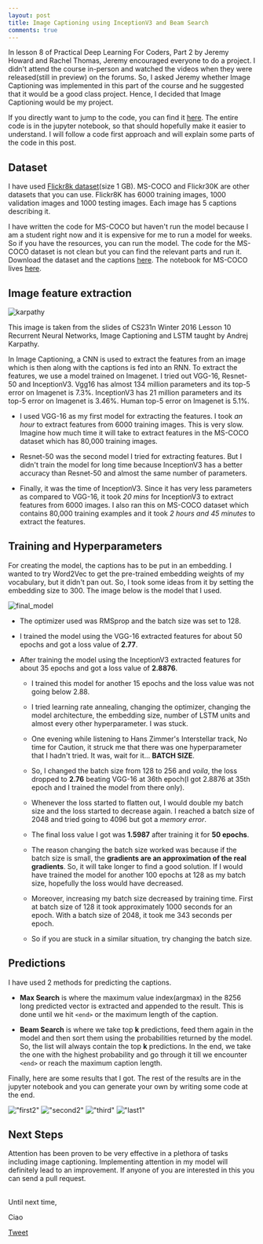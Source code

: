 ```yaml
---
layout: post
title: Image Captioning using InceptionV3 and Beam Search
comments: true
---
```


In lesson 8 of Practical Deep Learning For Coders, Part 2 by Jeremy Howard and Rachel Thomas, Jeremy encouraged everyone to do a project. I didn't attend the course in-person and watched the videos when they were released(still in preview) on the forums. 
So, I asked Jeremy whether Image Captioning was implemented in this part of the course and he suggested that it would be a good class project. Hence, I decided that Image Captioning would be my project. 

If you directly want to jump to the code, you can find it <a href="https://github.com/yashk2810/Image-Captioning">here</a>.
The entire code is in the jupyter notebook, so that should hopefully make it easier to understand. I will follow a code first approach and will explain some parts of the code in this post.

## Dataset 

I have used <a href="https://illinois.edu/fb/sec/1713398">Flickr8k dataset</a>(size 1 GB). MS-COCO and Flickr30K are other datasets that you can use. Flickr8K has 6000 training images, 1000 validation images and 1000 testing images. Each image has 5 captions describing it.

I have written the code for MS-COCO but haven't run the model because I am a student right now and it is expensive for me to run a model for weeks. So if you have the resources, you can run the model. The code for the MS-COCO dataset is not clean but you can find the relevant parts and run it. Download the dataset and the captions <a href="http://mscoco.org/dataset/#download">here</a>. The notebook for MS-COCO lives <a href="https://www.dropbox.com/s/zpndo8pdknoqk5k/MS-COCO%20InceptionV3.ipynb">here</a>.

## Image feature extraction

![karpathy](https://raw.githubusercontent.com/yashk2810/yashk2810.github.io/master/images/karpathy.jpg "karpathy")

This image is taken from the slides of CS231n Winter 2016 Lesson 10 Recurrent Neural Networks, Image Captioning and LSTM taught by Andrej Karpathy.

In Image Captioning, a CNN is used to extract the features from an image which is then along with the captions is fed into an RNN. To extract the features, we use a model trained on Imagenet. I tried out VGG-16, Resnet-50 and InceptionV3. Vgg16 has almost 134 million parameters and its top-5 error on Imagenet is 7.3%. InceptionV3 has 21 million parameters and its top-5 error on Imagenet is 3.46%. Human top-5 error on Imagenet is 5.1%. 

* I used VGG-16 as my first model for extracting the features. I took *an hour* to extract features from 6000 training images. This is very slow. Imagine how much time it will take to extract features in the MS-COCO dataset which has 80,000 training images.

* Resnet-50 was the second model I tried for extracting features. But I didn't train the model for long time because InceptionV3 has a better accuracy than Resnet-50 and almost the same number of parameters.

* Finally, it was the time of InceptionV3. Since it has very less parameters as compared to VGG-16, it took *20 mins* for InceptionV3 to extract features from 6000 images. I also ran this on MS-COCO dataset which contains 80,000 training examples and it took *2 hours and 45 minutes* to extract the features.

## Training and Hyperparameters

For creating the model, the captions has to be put in an embedding. I wanted to try Word2Vec to get the pre-trained embedding weights of my vocabulary, but it didn't pan out. So, I took some ideas from it by setting the embedding size to 300. The image below is the model that I used.

![final_model](https://raw.githubusercontent.com/yashk2810/yashk2810.github.io/master/images/final_model.jpg "final_model")

* The optimizer used was RMSprop and the batch size was set to 128.

* I trained the model using the VGG-16 extracted features for about 50 epochs and got a loss value of **2.77**.

* After training the model using the InceptionV3 extracted features for about 35 epochs and got a loss value of **2.8876**. 
  * I trained this model for another 15 epochs and the loss value was not going below 2.88.
  
  * I tried learning rate annealing, changing the optimizer, changing the model architecture, the embedding size, number of LSTM units and almost every other hyperparameter. I was stuck.
  
  * One evening while listening to Hans Zimmer's Interstellar track, No time for Caution, it struck me that there was one hyperparameter that I hadn't tried. It was, wait for it... **BATCH SIZE**.
  
  * So, I changed the batch size from 128 to 256 and *voila*, the loss dropped to **2.76** beating VGG-16 at 36th epoch(I got 2.8876 at 35th epoch and I trained the model from there only).
  
  * Whenever the loss started to flatten out, I would double my batch size and the loss started to decrease again. I reached a batch size of 2048 and tried going to 4096 but got a *memory error*.
  
  * The final loss value I got was **1.5987** after training it for **50 epochs**.
  
  * The reason changing the batch size worked was because if the batch size is small, the **gradients are an approximation of the real gradients**. So, it will take longer to find a good solution. If I would have trained the model for another 100 epochs at 128 as my batch size, hopefully the loss would have decreased. 
  
  * Moreover, increasing my batch size decreased by training time. First at batch size of 128 it took approximately 1000 seconds for an epoch. With a batch size of 2048, it took me 343 seconds per epoch.
  
  * So if you are stuck in a similar situation, try changing the batch size.

## Predictions

I have used 2 methods for predicting the captions.
* **Max Search** is where the maximum value index(argmax) in the 8256 long predicted vector is extracted and appended to the result. This is done until we hit `<end>` or the maximum length of the caption.

<script src="https://gist.github.com/yashk2810/5d7cdeca9d5bbf9d4e2b80d7a0d3d256.js"></script>

* **Beam Search** is where we take top **k** predictions, feed them again in the model and then sort them using the probabilities returned by the model. So, the list will always contain the top **k** predictions. In the end, we take the one with the highest probability and go through it till we encounter `<end>` or reach the maximum caption length. 

<script src="https://gist.github.com/yashk2810/f14671f6ad2453d6b7fe029095bfeb84.js"></script>

Finally, here are some results that I got. The rest of the results are in the jupyter notebook and you can generate your own by writing some code at the end.

!["first2"](https://raw.githubusercontent.com/yashk2810/Image-Captioning/master/images/first2.jpg "first2")
!["second2"](https://raw.githubusercontent.com/yashk2810/Image-Captioning/master/images/second2.jpg "second2")
!["third"](https://raw.githubusercontent.com/yashk2810/Image-Captioning/master/images/third.jpg "third")
!["last1"](https://raw.githubusercontent.com/yashk2810/Image-Captioning/master/images/last1.jpg "last1")


## Next Steps

Attention has been proven to be very effective in a plethora of tasks including image captioning. Implementing attention in my model will definitely lead to an improvement. If anyone of you are interested in this you can send a pull request. 

<br />
Until next time,

Ciao

<a href="https://twitter.com/share" class="twitter-share-button" data-size="large" data-text="Check out this AWESOME article" data-lang="en" data-show-count="false">Tweet</a><script async src="//platform.twitter.com/widgets.js" charset="utf-8"></script>
